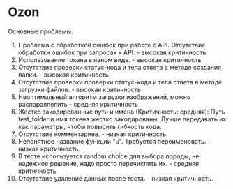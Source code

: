 # Ozon
Основные проблемы:
1. Проблема с обработкой ошибок при работе с API. Отсутствие обработки ошибок при запросах к API. - высокая критичность
2. Использование токена в явном виде. - высокая критичность
3. Отсутствие проверки статус-кода и тела ответа в методе создания папки. - высокая критичность
4. Отсутствие проверки проверки статус-кода и тела ответа в методе загрузки файлов. - высокая критичность
5. Неоптимальный алгоритм загрузки изображений, можно распараллелить - средняя критичность
6. Жестко закодированные пути и имена (Критичность: средняя): Путь test_folder и имя токена жестко закодированы. Лучше передавать их как параметры, чтобы повысить гибкость кода.
7. Отсутствие комментариев. - низкая критичность
8. Непонятное название функции "u". Требуется переименовать. - низкая критичность.
9. В тесте используется random.choice для выбора породы, не надежное решение, надо просто перечислить их. - средняя критичность
10. Отсутствие удаление данных после теста. - низкая критичность. 
